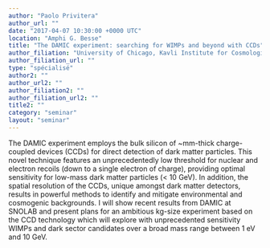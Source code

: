 ```yaml
---
author: "Paolo Privitera"
author_url: ""
date: "2017-04-07 10:30:00 +0000 UTC"
location: "Amphi G. Besse"
title: "The DAMIC experiment: searching for WIMPs and beyond with CCDs"
author_filiation: "University of Chicago, Kavli Institute for Cosmological Physics"
author_filiation_url: ""
type: "spécialisé"
author2: ""
author_url2: ""
author_filiation2: ""
author_filiation_url2: ""
title2: ""
category: "seminar" 
layout: "seminar"
---
```

The DAMIC experiment employs the bulk silicon of ~mm-thick charge-coupled devices (CCDs) for direct detection of dark matter particles. This novel technique features an unprecedentedly low threshold for nuclear and electron recoils (down to a single electron of charge), providing optimal sensitivity for low-mass dark matter particles (&lt; 10 GeV). In addition, the spatial resolution of the CCDs, unique amongst dark matter detectors, results in powerful methods to identify and mitigate environmental and cosmogenic backgrounds. I will show recent results from DAMIC at SNOLAB and present plans for an ambitious kg-size experiment based on the CCD technology which will explore with unprecedented sensitivity WIMPs and dark sector candidates over a broad mass range between 1 eV and 10 GeV.
